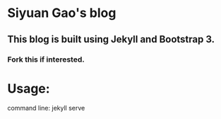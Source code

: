 # Siyuan Gao's blog
## This blog is built using Jekyll and Bootstrap 3.
### Fork this if interested.

# Usage:
command line: jekyll serve